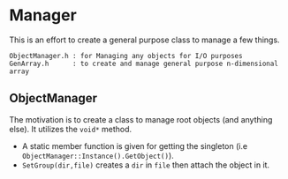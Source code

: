 # Manager
This is an effort to create a general purpose class to manage a few things.
```
ObjectManager.h : for Managing any objects for I/O purposes
GenArray.h      : to create and manage general purpose n-dimensional array
```

## ObjectManager
The motivation is to create a class to manage root objects (and anything else).
It utilizes the `void*` method.
- A static member function is given for getting the singleton (i.e `ObjectManager::Instance().GetObject()`).
- `SetGroup(dir,file)` creates a `dir` in `file` then attach the object in it.


